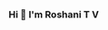### Hi 👋 I'm Roshani T V

<!--
**roshni1011/roshni1011** is a ✨ _special_ ✨ repository because its `README.md` (this file) appears on your GitHub profile.

Here are some ideas to get you started:

- 🌱 I’m currently learning Data analyst and Data scientist.
- 🤔 I’m looking for help with ...
- 📫 How to reach me: roshinitv96@gmail.com
-->
